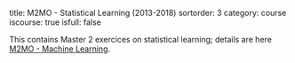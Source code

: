 title: M2MO - Statistical Learning (2013-2018)
sortorder: 3
category: course
iscourse: true
isfull: false

This contains Master 2 exercices on statistical learning;
details are here [M2MO - Machine Learning](M2MO.html).